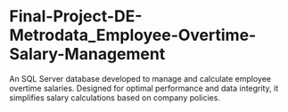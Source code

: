 # Final-Project-DE-Metrodata_Employee-Overtime-Salary-Management
 An SQL Server database developed to manage and calculate employee overtime salaries. Designed for optimal performance and data integrity, it simplifies salary calculations based on company policies.
